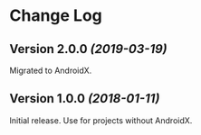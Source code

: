 Change Log
==========

Version 2.0.0 *(2019-03-19)*
-----------------------------

Migrated to AndroidX.


Version 1.0.0 *(2018-01-11)*
-----------------------------

Initial release. Use for projects without AndroidX.
